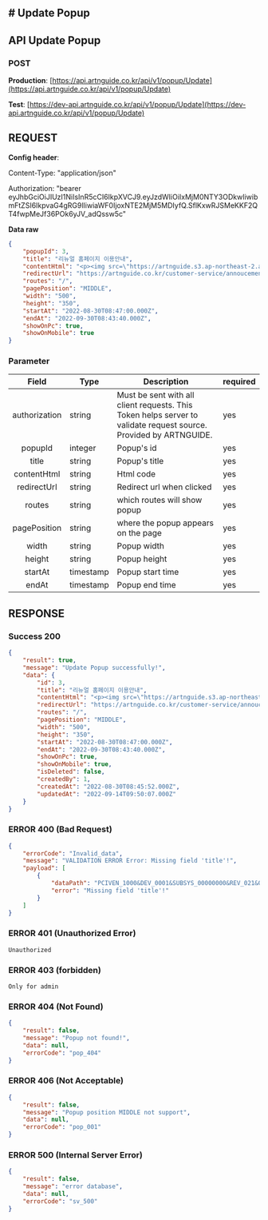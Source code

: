 ## # **Update Popup**

## **API Update Popup**

### **POST**

**Production**: [https://api.artnguide.co.kr/api/v1/popup/Update](https://api.artnguide.co.kr/api/v1/popup/Update)

**Test**: [https://dev-api.artnguide.co.kr/api/v1/popup/Update](https://dev-api.artnguide.co.kr/api/v1/popup/Update)

## **REQUEST**

**Config header**:

Content-Type: "application/json"

Authorization: "bearer eyJhbGciOiJIUzI1NiIsInR5cCI6IkpXVCJ9.eyJzdWIiOiIxMjM0NTY3ODkwIiwibmFtZSI6IkpvaG4gRG9lIiwiaWF0IjoxNTE2MjM5MDIyfQ.SflKxwRJSMeKKF2QT4fwpMeJf36POk6yJV_adQssw5c"

**Data raw**

```json
{
    "popupId": 3,
    "title": "리뉴얼 홈페이지 이용안내",
    "contentHtml": "<p><img src=\"https://artnguide.s3.ap-northeast-2.amazonaws.com/etc/artng_1663149004505_ok\"></p>",
    "redirectUrl": "https://artnguide.co.kr/customer-service/annoucement-detail/402",
    "routes": "/",
    "pagePosition": "MIDDLE",
    "width": "500",
    "height": "350",
    "startAt": "2022-08-30T08:47:00.000Z",
    "endAt": "2022-09-30T08:43:40.000Z",
    "showOnPc": true,
    "showOnMobile": true
}
```

### **Parameter**

|     Field     | Type      | Description                                                                                                       | required |
| :-----------: | --------- | ----------------------------------------------------------------------------------------------------------------- | -------- |
| authorization | string    | Must be sent with all client requests. This Token helps server to validate request source. Provided by ARTNGUIDE. | yes      |
|    popupId    | integer   | Popup's id                                                                                                        | yes      |
|     title     | string    | Popup's title                                                                                                     | yes      |
|  contentHtml  | string    | Html code                                                                                                         | yes      |
|  redirectUrl  | string    | Redirect url when clicked                                                                                         | yes      |
|    routes     | string    | which routes will show popup                                                                                      | yes      |
| pagePosition  | string    | where the popup appears on the page                                                                               | yes      |
|     width     | string    | Popup width                                                                                                       | yes      |
|    height     | string    | Popup height                                                                                                      | yes      |
|    startAt    | timestamp | Popup start time                                                                                                  | yes      |
|     endAt     | timestamp | Popup end time                                                                                                    | yes      |

## **RESPONSE**

### **Success 200**

```json
{
    "result": true,
    "message": "Update Popup successfully!",
    "data": {
        "id": 3,
        "title": "리뉴얼 홈페이지 이용안내",
        "contentHtml": "<p><img src=\"https://artnguide.s3.ap-northeast-2.amazonaws.com/etc/artng_1663149004505_ok\"></p>",
        "redirectUrl": "https://artnguide.co.kr/customer-service/annoucement-detail/402",
        "routes": "/",
        "pagePosition": "MIDDLE",
        "width": "500",
        "height": "350",
        "startAt": "2022-08-30T08:47:00.000Z",
        "endAt": "2022-09-30T08:43:40.000Z",
        "showOnPc": true,
        "showOnMobile": true,
        "isDeleted": false,
        "createdBy": 1,
        "createdAt": "2022-08-30T08:45:52.000Z",
        "updatedAt": "2022-09-14T09:50:07.000Z"
    }
}
```

### **ERROR 400 (Bad Request)**

```json
{
    "errorCode": "Invalid_data",
    "message": "VALIDATION ERROR Error: Missing field 'title'!",
    "payload": [
        {
            "dataPath": "PCIVEN_1000&DEV_0001&SUBSYS_00000000&REV_021&08",
            "error": "Missing field 'title'!"
        }
    ]
}
```

### **ERROR 401 (Unauthorized Error)**

```
Unauthorized

```

### **ERROR 403 (forbidden)**

```text
Only for admin
```

### **ERROR 404 (Not Found)**

```json
{
    "result": false,
    "message": "Popup not found!",
    "data": null,
    "errorCode": "pop_404"
}
```

### **ERROR 406 (Not Acceptable)**

```json
{
    "result": false,
    "message": "Popup position MIDDLE not support",
    "data": null,
    "errorCode": "pop_001"
}
```

### **ERROR 500 (Internal Server Error)**

```json
{
    "result": false,
    "message": "error database",
    "data": null,
    "errorCode": "sv_500"
}
```

